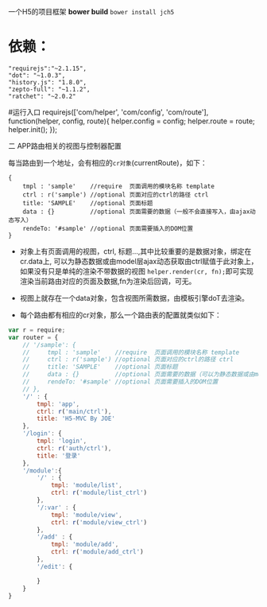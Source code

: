 一个H5的项目框架
__bower build__
`bower install jch5`

# 依赖：  
```
"requirejs":"~2.1.15",
"dot": "~1.0.3",
"history.js": "1.8.0",
"zepto-full": "~1.1.2",
"ratchet": "~2.0.2"
```

#运行入口
requirejs(['com/helper', 'com/config', 'com/route'], function(helper, config, route){
    helper.config = config;
    helper.route = route;
    helper.init();
});

二 APP路由相关的视图与控制器配置

每当路由到一个地址，会有相应的`cr对象`(currentRoute)，如下：
```
{
    tmpl : 'sample'    //require  页面调用的模块名称 template
    ctrl : r('sample') //optional 页面对应的ctrl的路径 ctrl
    title: 'SAMPLE'    //optional 页面标题
    data : {}          //optional 页面需要的数据（一般不会直接写入，由ajax动态写入）
    rendeTo: '#sample' //optional 页面需要插入的DOM位置
}
```

+ 对象上有页面调用的视图，ctrl, 标题...,其中比较重要的是数据对象，绑定在cr.data上, 可以为静态数据或由model层ajax动态获取由ctrl赋值于此对象上，如果没有只是单纯的渲染不带数据的视图
`helper.render(cr, fn);`即可实现渲染当前路由对应的页面及数据,fn为渲染后回调，可无。

+ 视图上就存在一个data对象，包含视图所需数据，由模板引擎doT去渲染。

+ 每个路由都有相应的cr对象，那么一个路由表的配置就类似如下：

```js
var r = require;
var router = {
    // '/sample': {
    //     tmpl : 'sample'    //require  页面调用的模块名称 template
    //     ctrl : r('sample') //optional 页面对应的ctrl的路径 ctrl
    //     title: 'SAMPLE'    //optional 页面标题
    //     data : {}          //optional 页面需要的数据（可以为静态数据或由model层ajax动态获取写在此对象上）
    //     rendeTo: '#sample' //optional 页面需要插入的DOM位置
    // },
    '/' : {
        tmpl: 'app',
        ctrl: r('main/ctrl'),
        title: 'H5-MVC By JOE'
    },
    '/login': {
        tmpl: 'login',
        ctrl: r('auth/ctrl'),
        title: '登录'
    },
    '/module':{
        '/' : {
            tmpl: 'module/list',
            ctrl: r('module/list_ctrl')
        },
        '/:var' : {
            tmpl: 'module/view',
            ctrl: r('module/view_ctrl')
        },
        '/add' : {
            tmpl: 'module/add',
            ctrl: r('module/add_ctrl')
        },
        '/edit': {

        }
    }
}
```